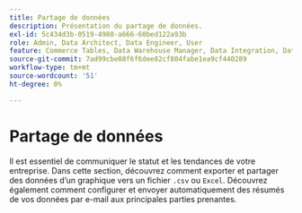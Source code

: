 ```yaml
---
title: Partage de données
description: Présentation du partage de données.
exl-id: 5c434d3b-0519-4980-a666-60bed122a93b
role: Admin, Data Architect, Data Engineer, User
feature: Commerce Tables, Data Warehouse Manager, Data Integration, Data Import/Export
source-git-commit: 7ad99cbe08f6f6dee82cf804fabe1ea9cf440289
workflow-type: tm+mt
source-wordcount: '51'
ht-degree: 0%

---
```


# Partage de données

Il est essentiel de communiquer le statut et les tendances de votre entreprise. Dans cette section, découvrez comment exporter et partager des données d’un graphique vers un fichier `.csv` ou `Excel`. Découvrez également comment configurer et envoyer automatiquement des résumés de vos données par e-mail aux principales parties prenantes.
